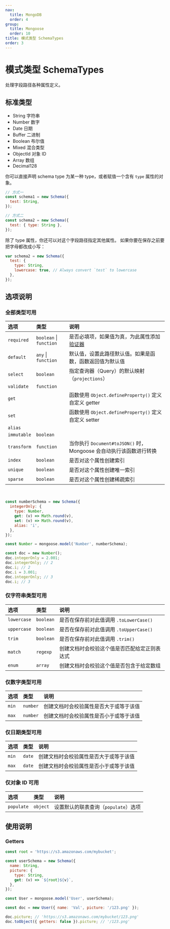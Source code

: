 ```yaml
---
nav:
  title: MongoDB
  order: 4
group:
  title: Mongoose
  order: 10
title: 模式类型 SchemaTypes
order: 3
---
```


# 模式类型 SchemaTypes

处理字段路径各种属性定义。

## 标准类型

- String 字符串
- Number 数字
- Date 日期
- Buffer 二进制
- Boolean 布尔值
- Mixed 混合类型
- ObjectId 对象 ID
- Array 数组
- Decimal128

你可以直接声明 schema type 为某一种 type，或者赋值一个含有 `type` 属性的对象。

```js
// 方式一
const schema1 = new Schema({
  test: String,
});

// 方式二
const schema2 = new Schema({
  test: { type: String },
});
```

除了 type 属性，你还可以对这个字段路径指定其他属性。 如果你要在保存之前要把字母都改成小写：

```js
var schema2 = new Schema({
  test: {
    type: String,
    lowercase: true, // Always convert `test` to lowercase
  },
});
```

## 选项说明

### 全部类型可用

| 选项        | 类型                    | 说明                                                               |
| :---------- | :---------------------- | :----------------------------------------------------------------- |
| `required`  | `boolean` \| `function` | 是否必填项，如果值为真，为此属性添加 [验证器]()                    |
| `default`   | `any` \| `function`     | 默认值，设置此路径默认值。如果是函数，函数返回值为默认值           |
| `select`    | `boolean`               | 指定查询器（Query）的默认映射（`projections`）                     |
| `validate`  | `function`              |                                                                    |
| `get`       |                         | 函数使用 `Object.defineProperty()` 定义自定义 getter               |
| `set`       |                         | 函数使用 `Object.defineProperty()` 定义自定义 setter               |
| `alias`     |                         |                                                                    |
| `immutable` | `boolean`               |                                                                    |
| `transform` | `function`              | 当你执行 `Document#toJSON()` 时，Mongoose 会自动执行该函数进行转换 |
| `index`     | `boolean`               | 是否对这个属性创建索引                                             |
| `unique`    | `boolean`               | 是否对这个属性创建唯一索引                                         |
| `sparse`    | `boolean`               | 是否对这个属性创建稀疏索引                                         |

<br />

```js
const numberSchema = new Schema({
  integerOnly: {
    type: Number,
    get: (v) => Math.round(v),
    set: (v) => Math.round(v),
    alias: 'i',
  },
});

const Number = mongoose.model('Number', numberSchema);

const doc = new Number();
doc.integerOnly = 2.001;
doc.integerOnly; // 2
doc.i; // 2
doc.i = 3.001;
doc.integerOnly; // 3
doc.i; // 3
```

### 仅字符串类型可用

| 选项        | 类型      | 说明                                         |
| :---------- | :-------- | :------------------------------------------- |
| `lowercase` | `boolean` | 是否在保存前对此值调用 `.toLowerCase()`      |
| `uppercase` | `boolean` | 是否在保存前对此值调用 `.toUpperCase()`      |
| `trim`      | `boolean` | 是否在保存前对此值调用 `.trim()`             |
| `match`     | `regexp`  | 创建文档时会校验这个值是否匹配给定正则表达式 |
| `enum`      | `array`   | 创建文档时会校验这个值是否包含于给定数组     |

### 仅数字类型可用

| 选项  | 类型     | 说明                                   |
| :---- | :------- | :------------------------------------- |
| `min` | `number` | 创建文档时会校验属性是否大于或等于该值 |
| `max` | `number` | 创建文档时会校验属性是否小于或等于该值 |

### 仅日期类型可用

| 选项  | 类型   | 说明                                   |
| :---- | :----- | :------------------------------------- |
| `min` | `date` | 创建文档时会校验属性是否大于或等于该值 |
| `max` | `date` | 创建文档时会校验属性是否小于或等于该值 |

### 仅对象 ID 可用

| 选项       | 类型     | 说明                                 |
| :--------- | :------- | :----------------------------------- |
| `populate` | `object` | 设置默认的联表查询（`populate`）选项 |

## 使用说明

### Getters

```js
const root = 'https://s3.amazonaws.com/mybucket';

const userSchema = new Schema({
  name: String,
  picture: {
    type: String,
    get: (v) => `${root}${v}`,
  },
});

const User = mongoose.model('User', userSchema);

const doc = new User({ name: 'Val', picture: '/123.png' });

doc.picture; // 'https://s3.amazonaws.com/mybucket/123.png'
doc.toObject({ getters: false }).picture; // '/123.png'
```
